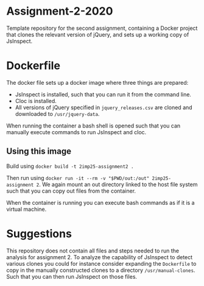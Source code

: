# Assignment-2-2020
Template repository for the second assignment, containing a Docker project that clones the relevant version of jQuery, and sets up a working copy of JsInspect. 

# Dockerfile

The docker file sets up a docker image where three things 
are prepared:
- JsInspect is installed, such that you can run it from the 
command line.
- Cloc is installed.
- All versions of jQuery specified in `jquery_releases.csv` are 
cloned and downloaded to `/usr/jquery-data`.

When running the container a bash shell is opened such that you
can manually execute commands to run JsInspect and cloc. 

## Using this image

Build using `docker build -t 2imp25-assignment2 .`

Then run using 
`docker run -it --rm -v "$PWD/out:/out" 2imp25-assignment 2`. 
We again mount an out directory linked to the host file system
such that you can copy out files from the container. 

When the container is running you can execute bash commands
as if it is a virtual machine. 

# Suggestions

This repository does not contain all files and steps needed to
run the analysis for assignment 2. To analyze the capability of 
JsInspect to detect various clones you could for instance
consider expanding the `Dockerfile` to copy in the manually 
constructed clones to a directory `/usr/manual-clones`. Such 
that you can then run JsInspect on those files. 
